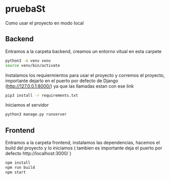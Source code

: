 # pruebaSt
Como usar el proyecto en modo local

## Backend

Entramos a la carpeta backend, creamos un entorno vitual en esta carpete

```bash
python3 -m venv venv
source venv/bin/activate
```

Instalamos los requiermientos para usar el proyecto y corremos el proyecto, importante dejarlo en el puerto por defecto de Django (http://127.0.0.1:8000/) ya que las llamadas estan con ese link

```bash
pip3 install -r requirements.txt

```

Iniciamos el servidor

```bash
python3 manage.py runserver
```

## Frontend

Entramos a la carpeta frontend, instalamos las dependencias, hacemos el build del proyecto y lo iniciamos ( tambien es importante deja el puerto por defecto http://localhost:3000/ ) 

```bash
npm install
npm run build
npm start
```



